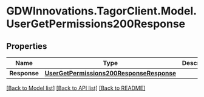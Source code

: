 # GDWInnovations.TagorClient.Model.UserGetPermissions200Response

## Properties

Name | Type | Description | Notes
------------ | ------------- | ------------- | -------------
**Response** | [**UserGetPermissions200ResponseResponse**](UserGetPermissions200ResponseResponse.md) |  | [optional] 

[[Back to Model list]](../README.md#documentation-for-models) [[Back to API list]](../README.md#documentation-for-api-endpoints) [[Back to README]](../README.md)

